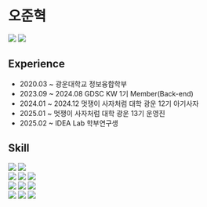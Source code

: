# 오준혁
  <a href="https://velog.io/@9409velog/posts"><img src="https://img.shields.io/badge/-Velog-20C997?style=flat-squar&logo=Velog&logoColor=white"/></a> <a href="mailto:oj041088@gmail.com"><img src="http://img.shields.io/badge/-Gmail-EA4335?style=flat-squar&logo=Gmail&logoColor=white&link=mailto:oj041088@gmail.com"/></a>

## Experience
- 2020.03 ~ 광운대학교 정보융합학부 
- 2023.09 ~ 2024.08 GDSC KW 1기 Member(Back-end)
- 2024.01 ~ 2024.12 멋쟁이 사자처럼 대학 광운 12기 아기사자
- 2025.01 ~ 멋쟁이 사자처럼 대학 광운 13기 운영진
- 2025.02 ~ IDEA Lab 학부연구생
## Skill
<img src="https://img.shields.io/badge/SpringBoot-6DB33F?style=flat-squar&logo=SpringBoot&logoColor=fcfcfc"/> <img src="https://img.shields.io/badge/JUnit5-25A162?style=flat-squar&logo=JUnit5&logoColor=fcfcfc"/> <br/>
<img src="https://img.shields.io/badge/MySQL-4479A1?style=flat-squar&logo=MySQL&logoColor=fcfcfc"/> <img src="https://img.shields.io/badge/MongoDB-47A248?style=flat-squar&logo=MongoDB&logoColor=fcfcfc"/> <img src="https://img.shields.io/badge/Redis-FF4438?style=flat-squar&logo=Redis&logoColor=fcfcfc"/> <br/>
<img src="https://img.shields.io/badge/Python-3776AB?style=flat-squar&logo=Python&logoColor=fcfcfc"/> <img src="https://img.shields.io/badge/pandas-150458?style=flat-squar&logo=pandas&logoColor=fcfcfc"/> <img src="https://img.shields.io/badge/FastApi-009688?style=flat-squar&logo=fastapi&logoColor=fcfcfc"/> <br/>
<img src="https://img.shields.io/badge/Jenkins-D24939?style=flat-squar&logo=Jenkins&logoColor=fcfcfc"/> <img src="https://img.shields.io/badge/GitHub Actions-2088FF?style=flat-squar&logo=githubactions&logoColor=fcfcfc"/> <img src="https://img.shields.io/badge/Docker-2496ED?style=flat-squar&logo=docker&logoColor=fcfcfc"/>
<!--## Stats
// ![rawfiremeat's GitHub stats](https://github-readme-stats.vercel.app/api?username=5jun99&show=)
// <br>
// [![Solved.ac Profile](http://mazassumnida.wtf/api/v2/generate_badge?boj=oj0410)](https://solved.ac/oj0410/)
-->
